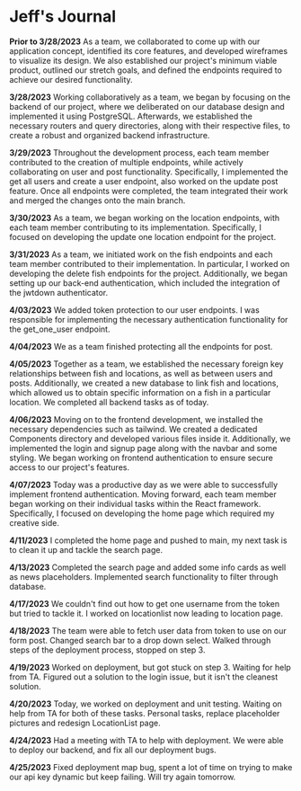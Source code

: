# Jeff's Journal

**Prior to 3/28/2023**
As a team, we collaborated to come up with our application concept, identified its core features, and developed wireframes to visualize its design. We also established our project's minimum viable product, outlined our stretch goals, and defined the endpoints required to achieve our desired functionality.

**3/28/2023**
Working collaboratively as a team, we began by focusing on the backend of our project, where we deliberated on our database design and implemented it using PostgreSQL. Afterwards, we established the necessary routers and query directories, along with their respective files, to create a robust and organized backend infrastructure.

**3/29/2023**
Throughout the development process, each team member contributed to the creation of multiple endpoints, while actively collaborating on user and post functionality. Specifically, I implemented the get all users and create a user endpoint, also worked on the update post feature. Once all endpoints were completed, the team integrated their work and merged the changes onto the main branch.

**3/30/2023**
As a team, we began working on the location endpoints, with each team member contributing to its implementation. Specifically, I focused on developing the update one location endpoint for the project.

**3/31/2023**
As a team, we initiated work on the fish endpoints and each team member contributed to their implementation. In particular, I worked on developing the delete fish endpoints for the project. Additionally, we began setting up our back-end authentication, which included the integration of the jwtdown authenticator.

**4/03/2023**
We added token protection to our user endpoints.
I was responsible for implementing the necessary authentication functionality for the get_one_user endpoint.

**4/04/2023**
We as a team finished protecting all the endpoints for post.

**4/05/2023**
Together as a team, we established the necessary foreign key relationships between fish and locations, as well as between users and posts. Additionally, we created a new database to link fish and locations, which allowed us to obtain specific information on a fish in a particular location. We completed all backend tasks as of today.

**4/06/2023**
Moving on to the frontend development, we installed the necessary dependencies such as tailwind. We created a dedicated Components directory and developed various files inside it. Additionally, we implemented the login and signup page along with the navbar and some styling. We began working on frontend authentication to ensure secure access to our project's features.

**4/07/2023**
Today was a productive day as we were able to successfully implement frontend authentication. Moving forward, each team member began working on their individual tasks within the React framework. Specifically, I focused on developing the home page which required my creative side.

**4/11/2023**
I completed the home page and pushed to main, my next task is to clean it up and tackle the search page.

**4/13/2023**
Completed the search page and added some info cards as well as news placeholders. Implemented search functionality to filter through database.

**4/17/2023**
We couldn't find out how to get one username from the token but tried to tackle it.
I worked on locationlist now leading to location page.

**4/18/2023**
The team were able to fetch user data from token to use on our form post.
Changed search bar to a drop down select.
Walked through steps of the deployment process, stopped on step 3.

**4/19/2023**
Worked on deployment, but got stuck on step 3.
Waiting for help from TA.
Figured out a solution to the login issue, but it isn't the cleanest solution.

**4/20/2023**
Today, we worked on deployment and unit testing.
Waiting on help from TA for both of these tasks.
Personal tasks, replace placeholder pictures and redesign LocationList page.

**4/24/2023**
Had a meeting with TA to help with deployment. We were able to deploy our backend, and fix all our deployment bugs.

**4/25/2023**
Fixed deployment map bug, spent a lot of time on trying to make our api key dynamic but keep failing. Will try again tomorrow.
